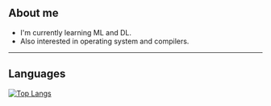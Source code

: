 ## About me
- I'm currently learning ML and DL.
- Also interested in operating system and compilers.

---

## Languages

[![Top Langs](https://github-readme-stats.vercel.app/api/top-langs/?username=faireborn&theme=catppuccin_mocha&layout=compact&hide=tex,typst,yacc,makefile,jupyter%20notebook,astro,css,cmake,html,mdx,julia)](https://github.com/anuraghazra/github-readme-stats)
